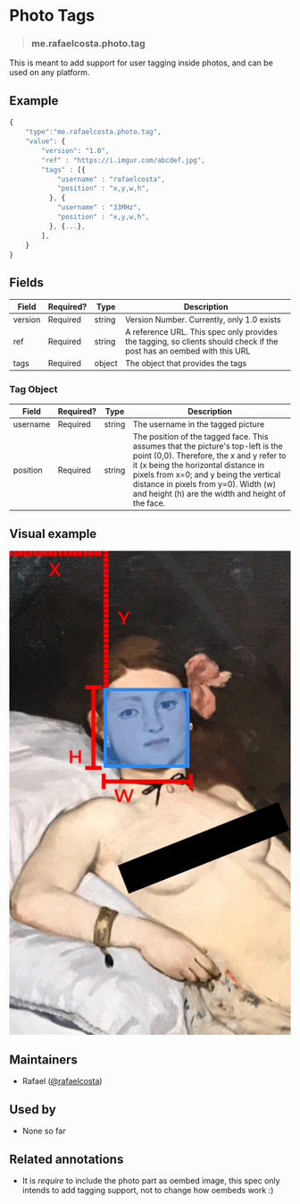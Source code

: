 <!-- give your raw item a title -->
# Photo Tags

<!-- specify the "type" for your raw item -->
> ### me.rafaelcosta.photo.tag

<!-- provide a description of what your raw item represents -->
This is meant to add support for user tagging inside photos, and can be used on any platform.

<!-- provide at least one example of what your raw might look like in the wild -->
## Example

~~~ js
{
    "type":"me.rafaelcosta.photo.tag",
    "value": {
        "version": "1.0",
        "ref" : "https://i.imgur.com/abcdef.jpg",
        "tags" : [{
            "username" : "rafaelcosta",
            "position" : "x,y,w,h",
          }, {
            "username" : "33MHz",
            "position" : "x,y,w,h",
          }, {...},
        ],
    }
}
~~~

<!-- provide a complete description of the fields in the "value" object for your raw item -->
## Fields

| Field         | Required? | Type   | Description                                                    |
| -----         | --------- | ----   | -----------                                                    |
| version       | Required  | string | Version Number. Currently, only 1.0 exists                     |
| ref           | Required  | string | A reference URL. This spec only provides the tagging, so clients should check if the post has an oembed with this URL      |
| tags          | Required  | object | The object that provides the tags                              |

### Tag Object

| Field         | Required? | Type   | Description                                                    |
| -----         | --------- | ----   | -----------                                                    |
| username      | Required  | string | The username in the tagged picture                             |
| position      | Required  | string | The position of the tagged face. This assumes that the picture's top-left is the point (0,0). Therefore, the x and y refer to it (x being the horizontal distance in pixels from x=0; and y being the vertical distance in pixels from y=0). Width (w) and height (h) are the width and height of the face.                           |

## Visual example

![Olympia Tagged](/images/olympia_tagged.png)

<!-- provide a way to contact you -->
## Maintainers
* Rafael ([@rafaelcosta](https://pnut.io/@rafaelcosta))

<!-- provide references to compatible apps / service -->
## Used by
* None so far

<!-- provide references to related annotations -->
## Related annotations
* It is *require* to include the photo part as oembed image, this spec only intends to add tagging support, not to change how oembeds work :)
